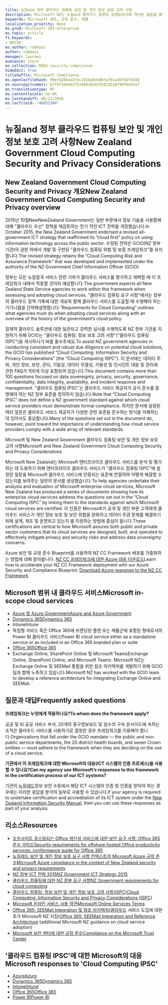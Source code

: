 ```yaml
---
title: 뉴질and 정부 클라우드 컴퓨팅 보안 및 개인 정보 보호 고려 사항
description: Microsoft NZ는 뉴질and 클라우드 컴퓨팅 프레임워크에 게시된 질문을 해결합니다.
keywords: Microsoft 365, 규정 준수, 제품
localization_priority: None
ms.prod: Microsoft-365-enterprise
ms.topic: article
f1.keywords:
- NOCSH
ms.author: robmazz
author: robmazz
manager: laurawi
audience: itpro
ms.collection: M365-security-compliance
hideEdit: true
titleSuffix: Microsoft Compliance
ms.openlocfilehash: 99e7d28bea37ec282bd6358b5af81a3078dfdd38
ms.sourcegitcommit: b7f4f1e04b27519b818d4255022b28f99fbe54af
ms.translationtype: MT
ms.contentlocale: ko-KR
ms.lasthandoff: 08/21/2020
ms.locfileid: "46852504"
---
```

# <a name="new-zealand-government-cloud-computing-security-and-privacy-considerations"></a><span data-ttu-id="e614e-104">뉴질and 정부 클라우드 컴퓨팅 보안 및 개인 정보 보호 고려 사항</span><span class="sxs-lookup"><span data-stu-id="e614e-104">New Zealand Government Cloud Computing Security and Privacy Considerations</span></span>

## <a name="new-zealand-government-cloud-computing-security-and-privacy-overview"></a><span data-ttu-id="e614e-105">New Zealand Government Cloud Computing Security and Privacy 개요</span><span class="sxs-lookup"><span data-stu-id="e614e-105">New Zealand Government Cloud Computing Security and Privacy overview</span></span>

<span data-ttu-id="e614e-106">2015년 10월NewNewZealand Government는 일반 부문에서 정보 기술을 사용함에 대해 "클라우드 우선" 정책을 재검토하는 전기 적인 ICT 전략을 개정했습니다.</span><span class="sxs-lookup"><span data-stu-id="e614e-106">In October 2015, the New Zealand Government endorsed a revised all-government ICT strategy that reaffirmed its “cloud first” policy on using information technology across the public sector.</span></span> <span data-ttu-id="e614e-107">수정된 전략은 GCIO(NZ 정부 기관)의 권한 하에서 개발 및 구현된 "클라우드 컴퓨팅 위험 및 보증 프레임워크"를 유지합니다.</span><span class="sxs-lookup"><span data-stu-id="e614e-107">The revised strategy retains the “Cloud Computing Risk and Assurance Framework” that was developed and implemented under the authority of the NZ Government Chief Information Officer (GCIO).</span></span>

<span data-ttu-id="e614e-108">정부는 모든 뉴질질국 서비스 관련 기부가 클라우드 서비스를 평가하고 채택할 때 이 프레임워크 내에서 작동할 것이라 예상합니다.</span><span class="sxs-lookup"><span data-stu-id="e614e-108">The government expects all New Zealand State Service agencies to work within this framework when assessing and adopting cloud services.</span></span> <span data-ttu-id="e614e-109">"클라우드 컴퓨팅 요구 사항"에서는 정부의 클라우드 정책 기록에 대한 개요와 함께 클라우드 서비스를 도출할 때 수행해야 하는 기기니즘을 간략해설명합니다.</span><span class="sxs-lookup"><span data-stu-id="e614e-109">“Requirements for Cloud Computing” outlines what agencies must do when adopting cloud services along with an overview of the history of the government’s cloud policy.</span></span>

<span data-ttu-id="e614e-110">잠재적 클라우드 솔루션에 대한 일관되고 강력한 실사를 수행하도록 NZ 정부 기관을 지원하기 위해 GCIO는 "클라우드 컴퓨팅: 정보 보호 고려 사항"("클라우드 컴퓨팅 ISPC")을 게시하시기 바를 들수주세요.</span><span class="sxs-lookup"><span data-stu-id="e614e-110">To assist NZ government agencies in conducting consistent and robust due diligence on potential cloud solutions, the GCIO has published “Cloud Computing: Information Security and Privacy Considerations” (the “Cloud Computing ISPC”).</span></span> <span data-ttu-id="e614e-111">이 문서에는 데이터 주위, 개인 정보, 보안, 관리, 기밀성, 데이터 무결성, 가용성 및 인시던트 대응 및 관리에 관한 FAQ가 100개 이상 포함되어 있습니다.</span><span class="sxs-lookup"><span data-stu-id="e614e-111">This document contains more than 100 questions focused on data sovereignty, privacy, security, governance, confidentiality, data integrity, availability, and incident response and management.</span></span> <span data-ttu-id="e614e-112">"클라우드 컴퓨팅 IPSC"는 클라우드 서비스 제공자가 공식 준수를 증명해야 하는 NZ 정부 표준을 정의하지 않습니다.</span><span class="sxs-lookup"><span data-stu-id="e614e-112">Note that “Cloud Computing IPSC” does not define a NZ government standard against which cloud service providers must demonstrate formal compliance.</span></span> <span data-ttu-id="e614e-113">하지만 문서에 설정된 여러 질문은 클라우드 서비스 제공자가 다양한 관련 표준을 준수하는 방식을 이해하는 데 있어서도 중요합니다.</span><span class="sxs-lookup"><span data-stu-id="e614e-113">Many of the questions set out in the document do, however, point toward the importance of understanding how cloud service providers comply with a wide array of relevant standards.</span></span>

<span data-ttu-id="e614e-114">Microsoft 및 New Zealand Government 클라우드 컴퓨팅 보안 및 개인 정보 보호 고려 사항</span><span class="sxs-lookup"><span data-stu-id="e614e-114">Microsoft and New Zealand Government Cloud Computing Security and Privacy Considerations</span></span>

<span data-ttu-id="e614e-115">Microsoft New Zealand는 Microsoft 엔터프라이즈 클라우드 서비스를 분석 및 평가하는 데 도용하기 위해 엔터프라이즈 클라우드 서비스가 "클라우드 컴퓨팅 ISPC"에 설정된 질문을 Microsoft 클라우드 서비스에 인증되는 표준에 연결하여 어떻게 해결할 수 있는지를 보여주는 일련의 문서를 생성했습니다.</span><span class="sxs-lookup"><span data-stu-id="e614e-115">To help agencies undertake their analysis and evaluation of Microsoft enterprise cloud services, Microsoft New Zealand has produced a series of documents showing how its enterprise cloud services address the questions set out in the “Cloud Computing ISPC” by linking them to the standards against which Microsoft cloud services are certified.</span></span> <span data-ttu-id="e614e-116">이 인증은 Microsoft가 공개 및 개인 부문 고객에게 클라우드 서비스가 개인 정보 보호 및 보안 위험을 완화하고 데이터 주권 문제를 해결하기 위해 설계, 제조 및 운영되고 있는지 를 지원하는 방법에 중심이 됩니다.</span><span class="sxs-lookup"><span data-stu-id="e614e-116">These certifications are central to how Microsoft assures both public and private sector customers that its cloud services are designed, built, and operated to effectively mitigate privacy and security risks and address data sovereignty concerns.</span></span>

<span data-ttu-id="e614e-117">Azure 보안 및 규정 준수 Blueprint를 사용하여 NZ CC Framework 배포를 가중화하는 방법에 대해 알아봅니다. [NZ CC 프레임워크에 대한 Azure 대응 다운로드](https://gallery.technet.microsoft.com/Response-to-GCIO-Cloud-e117bbb9)</span><span class="sxs-lookup"><span data-stu-id="e614e-117">Learn how to accelerate your NZ CC Framework deployment with our Azure Security and Compliance Blueprint: [Download Azure response to the NZ CC Framework](https://gallery.technet.microsoft.com/Response-to-GCIO-Cloud-e117bbb9)</span></span>

## <a name="microsoft-in-scope-cloud-services"></a><span data-ttu-id="e614e-118">Microsoft 범위 내 클라우드 서비스</span><span class="sxs-lookup"><span data-stu-id="e614e-118">Microsoft in-scope cloud services</span></span>

- [<span data-ttu-id="e614e-119">Azure 및 Azure Government</span><span class="sxs-lookup"><span data-stu-id="e614e-119">Azure and Azure Government</span></span>](https://aka.ms/AzureCompliance)
- [<span data-ttu-id="e614e-120">Dynamics 365</span><span class="sxs-lookup"><span data-stu-id="e614e-120">Dynamics 365</span></span>](https://aka.ms/d365-compliance-list)
- <span data-ttu-id="e614e-121">Intune</span><span class="sxs-lookup"><span data-stu-id="e614e-121">Intune</span></span>
- <span data-ttu-id="e614e-122">독립형 서비스 혹은 Office 365에 브랜딩된 플랜 또는 제품군에 포함된 형태로서의 Power BI 클라우드 서비스</span><span class="sxs-lookup"><span data-stu-id="e614e-122">Power BI cloud service either as a standalone service or as included in an Office 365 branded plan or suite</span></span>
- [<span data-ttu-id="e614e-123">Office 365</span><span class="sxs-lookup"><span data-stu-id="e614e-123">Office 365</span></span>](https://go.microsoft.com/fwlink/p/?LinkID=2077751)
- <span data-ttu-id="e614e-124">Exchange Online, SharePoint Online 및 Microsoft Teams</span><span class="sxs-lookup"><span data-stu-id="e614e-124">Exchange Online, SharePoint Online, and Microsoft Teams.</span></span> <span data-ttu-id="e614e-125">Microsoft NZ는 Exchange Online 및 SEEMail 통합을 위한 참조 아키텍처를 개발하기 위해 GCIO 팀과 함께 노축하고 있습니다.</span><span class="sxs-lookup"><span data-stu-id="e614e-125">Microsoft NZ has worked with the GCIO team to develop a reference architecture for integrating Exchange Online and SEEMail.</span></span>

## <a name="frequently-asked-questions"></a><span data-ttu-id="e614e-126">질문과 대답</span><span class="sxs-lookup"><span data-stu-id="e614e-126">Frequently asked questions</span></span>

<span data-ttu-id="e614e-127">**프레임워크는 누엇에게 적용하나요?**</span><span class="sxs-lookup"><span data-stu-id="e614e-127">**To whom does the framework apply?**</span></span>

<span data-ttu-id="e614e-128">공공 및 비 공공 서비스 부서, 20개의 중구영보보드 및 일수의 구속 온사이드에 속하는 조직은 클라우드 서비스를 사용하기로 결정한 경우 프레임워크를 이용해야 합니다.</span><span class="sxs-lookup"><span data-stu-id="e614e-128">Organizations that fall under the GCIO mandate — the public and non-public service departments, the 20 district health boards, and seven Crown entities — must adhere to the framework when they are deciding on the use of a cloud service.</span></span>

<span data-ttu-id="e614e-129">**기관에서 이 프레임워크에 대한 Microsoft의 대응(ICT 시스템의 인증 프로세스)을 사용할 수 있나요?**</span><span class="sxs-lookup"><span data-stu-id="e614e-129">**Can my agency use Microsoft’s responses to this framework in the certification process of our ICT systems?**</span></span>

<span data-ttu-id="e614e-130">기관이 [뉴질레드](https://go.microsoft.com/fwlink/p/?linkid=2099496)정보 보안 수동에서 해당 ICT 시스템의 인증 및 인증을 받아야 하는 경우에는 이러한 응답을 분석의 일부로 사용할 수 있습니다.</span><span class="sxs-lookup"><span data-stu-id="e614e-130">If your agency is required to undertake certification and accreditation of its ICT system under the [New Zealand Information Security Manual](https://go.microsoft.com/fwlink/p/?linkid=2099496), then you can use these responses as part of your analysis.</span></span>

## <a name="resources"></a><span data-ttu-id="e614e-131">리소스</span><span class="sxs-lookup"><span data-stu-id="e614e-131">Resources</span></span>

- [<span data-ttu-id="e614e-132">오프사이트 호스팅되는 Office 생산성 서비스에 대한 보안 요구 사항: Office 365 준수 가이드</span><span class="sxs-lookup"><span data-stu-id="e614e-132">Security requirements for offshore hosted Office productivity services: conformance guide for Office 365</span></span>](https://aka.ms/o365-gcio-conformance-guidance)
- [<span data-ttu-id="e614e-133">뉴질레드 보안 및 개인 정보 보호 요구 사항 컨텍스트의 Microsoft Azure 규정 준수</span><span class="sxs-lookup"><span data-stu-id="e614e-133">Microsoft Azure compliance in the context of New Zealand security and privacy requirements</span></span>](https://aka.ms/azurecompliancenewzealand)
- [<span data-ttu-id="e614e-134">NZ 정부 ICT 전략 2015</span><span class="sxs-lookup"><span data-stu-id="e614e-134">NZ Government ICT Strategy 2015</span></span>](https://www.ict.govt.nz/strategy-and-action-plan/strategy/)
- [<span data-ttu-id="e614e-135">클라우드 컴퓨팅에 대한 NZ 정부 요구 사항</span><span class="sxs-lookup"><span data-stu-id="e614e-135">NZ Government requirements for cloud computing</span></span>](https://aka.ms/NZ-Cloud-Requirements)
- [<span data-ttu-id="e614e-136">클라우드 컴퓨팅: 정보 보안 및 개인 정보 보호 고려 사항(ISPC)</span><span class="sxs-lookup"><span data-stu-id="e614e-136">Cloud Computing: Information Security and Privacy Considerations (ISPC)</span></span>](https://www.digital.govt.nz/standards-and-guidance/technology-and-architecture/cloud-services/)
- [<span data-ttu-id="e614e-137">Microsoft 온라인 서비스 사용 약관</span><span class="sxs-lookup"><span data-stu-id="e614e-137">Microsoft Online Services Terms</span></span>](https://aka.ms/Online-Services-Terms)
- <span data-ttu-id="e614e-138">[Office 365: SEEMail Integration 및 참조 아키텍처(클라우드](https://download.microsoft.com/download/8/5/9/859CDCEE-D293-47D8-9B6A-670B108B48E1/Microsoft_Office_365_white_paper_EN_US.pdf) 서비스 도입에 대한 추가 Microsoft NZ 지침)</span><span class="sxs-lookup"><span data-stu-id="e614e-138">[Office 365: SEEMail Integration and Reference Architecture](https://download.microsoft.com/download/8/5/9/859CDCEE-D293-47D8-9B6A-670B108B48E1/Microsoft_Office_365_white_paper_EN_US.pdf) (additional Microsoft NZ guidance on cloud service adoption)</span></span>
- [<span data-ttu-id="e614e-139">Microsoft 보안 센터에 대한 규정 준수</span><span class="sxs-lookup"><span data-stu-id="e614e-139">Compliance on the Microsoft Trust Center</span></span>](https://www.microsoft.com/trust-center/compliance/compliance-overview)

## <a name="microsoft-responses-to-cloud-computing-ipsc"></a><span data-ttu-id="e614e-140">'클라우드 컴퓨팅 IPSC'에 대한 Microsoft의 대응</span><span class="sxs-lookup"><span data-stu-id="e614e-140">Microsoft responses to 'Cloud Computing IPSC'</span></span>

- [<span data-ttu-id="e614e-141">Azure</span><span class="sxs-lookup"><span data-stu-id="e614e-141">Azure</span></span>](https://aka.ms/Azure-NZ-response)
- [<span data-ttu-id="e614e-142">Dynamics 365</span><span class="sxs-lookup"><span data-stu-id="e614e-142">Dynamics 365</span></span>](https://aka.ms/d365-nz-response)
- [<span data-ttu-id="e614e-143">Intune</span><span class="sxs-lookup"><span data-stu-id="e614e-143">Intune</span></span>](https://aka.ms/Intune-NZ-response)
- [<span data-ttu-id="e614e-144">Office 365</span><span class="sxs-lookup"><span data-stu-id="e614e-144">Office 365</span></span>](https://aka.ms/O365-NZ-Response)
- [<span data-ttu-id="e614e-145">Power BI</span><span class="sxs-lookup"><span data-stu-id="e614e-145">Power BI</span></span>](https://download.microsoft.com/download/5/1/7/51726B9B-2E76-49C4-9D4F-A36BF025CB93/Response-to-GCIO-105-questions-Power-BI.pdf)
